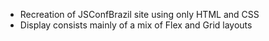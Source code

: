 - Recreation of JSConfBrazil site using only HTML and CSS
- Display consists mainly of a mix of Flex and Grid layouts